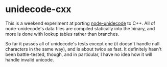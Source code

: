 # unidecode-cxx

This is a weekend experiment at porting [node-unidecode](https://github.com/FGRibreau/node-unidecode) to C++. All of node-unidecode's data files are compiled statically into the binary, and more is done with lookup tables rather than branches.

So far it passes all of unidecode's tests except one (it doesn't handle null characters in the same way), and is about twice as fast. It definitely hasn't been battle-tested, though, and in particular, I have no idea how it will handle invalid unicode.